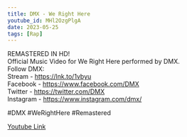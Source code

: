 ```yaml
---
title: DMX - We Right Here
youtube_id: MHl2OzgPlgA
date: 2023-05-25
tags: [Rap]
---
```

REMASTERED IN HD!  
Official Music Video for We Right Here performed by DMX.  
Follow DMX:  
Stream - <https://lnk.to/1vbyu>  
Facebook - <https://www.facebook.com/DMX>  
Twitter - <https://twitter.com/DMX>  
Instagram - <https://www.instagram.com/dmx/>  

#DMX #WeRightHere #Remastered  

[Youtube Link](https://www.youtube.com/watch?v=MHl2OzgPlgA)  
